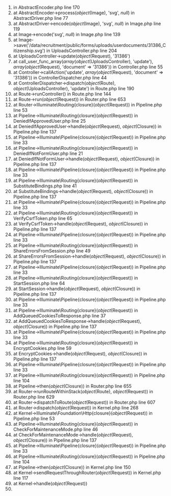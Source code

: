 1. in AbstractEncoder.php line 170
2. at AbstractEncoder->process(*object*(Image), 'svg', *null*) in AbstractDriver.php line 77
3. at AbstractDriver->encode(*object*(Image), 'svg', *null*) in Image.php line 119
4. at Image->encode('svg', *null*) in Image.php line 139
5. at Image->save('/data/recruitment/public/forms/uploads/userdocuments/31386_Citizenship.svg') in UploadsController.php line 204
6. at UploadsController->update(*object*(Request), '31386')
7. at call_user_func_array(*array*(*object*(UploadsController), 'update'), *array*(*object*(Request), 'document' => '31386')) in Controller.php line 55
8. at Controller->callAction('update', *array*(*object*(Request), 'document' => '31386')) in ControllerDispatcher.php line 44
9. at ControllerDispatcher->dispatch(*object*(Route), *object*(UploadsController), 'update') in Route.php line 190
10. at Route->runController() in Route.php line 144
11. at Route->run(*object*(Request)) in Router.php line 653
12. at Router->Illuminate\Routing\{closure}(*object*(Request)) in Pipeline.php line 53
13. at Pipeline->Illuminate\Routing\{closure}(*object*(Request)) in DeniedIfApprovedUser.php line 25
14. at DeniedIfApprovedUser->handle(*object*(Request), *object*(Closure)) in Pipeline.php line 137
15. at Pipeline->Illuminate\Pipeline\{closure}(*object*(Request)) in Pipeline.php line 33
16. at Pipeline->Illuminate\Routing\{closure}(*object*(Request)) in DeniedIfNotFormUser.php line 21
17. at DeniedIfNotFormUser->handle(*object*(Request), *object*(Closure)) in Pipeline.php line 137
18. at Pipeline->Illuminate\Pipeline\{closure}(*object*(Request)) in Pipeline.php line 33
19. at Pipeline->Illuminate\Routing\{closure}(*object*(Request)) in SubstituteBindings.php line 41
20. at SubstituteBindings->handle(*object*(Request), *object*(Closure)) in Pipeline.php line 137
21. at Pipeline->Illuminate\Pipeline\{closure}(*object*(Request)) in Pipeline.php line 33
22. at Pipeline->Illuminate\Routing\{closure}(*object*(Request)) in VerifyCsrfToken.php line 65
23. at VerifyCsrfToken->handle(*object*(Request), *object*(Closure)) in Pipeline.php line 137
24. at Pipeline->Illuminate\Pipeline\{closure}(*object*(Request)) in Pipeline.php line 33
25. at Pipeline->Illuminate\Routing\{closure}(*object*(Request)) in ShareErrorsFromSession.php line 49
26. at ShareErrorsFromSession->handle(*object*(Request), *object*(Closure)) in Pipeline.php line 137
27. at Pipeline->Illuminate\Pipeline\{closure}(*object*(Request)) in Pipeline.php line 33
28. at Pipeline->Illuminate\Routing\{closure}(*object*(Request)) in StartSession.php line 64
29. at StartSession->handle(*object*(Request), *object*(Closure)) in Pipeline.php line 137
30. at Pipeline->Illuminate\Pipeline\{closure}(*object*(Request)) in Pipeline.php line 33
31. at Pipeline->Illuminate\Routing\{closure}(*object*(Request)) in AddQueuedCookiesToResponse.php line 37
32. at AddQueuedCookiesToResponse->handle(*object*(Request), *object*(Closure)) in Pipeline.php line 137
33. at Pipeline->Illuminate\Pipeline\{closure}(*object*(Request)) in Pipeline.php line 33
34. at Pipeline->Illuminate\Routing\{closure}(*object*(Request)) in EncryptCookies.php line 59
35. at EncryptCookies->handle(*object*(Request), *object*(Closure)) in Pipeline.php line 137
36. at Pipeline->Illuminate\Pipeline\{closure}(*object*(Request)) in Pipeline.php line 33
37. at Pipeline->Illuminate\Routing\{closure}(*object*(Request)) in Pipeline.php line 104
38. at Pipeline->then(*object*(Closure)) in Router.php line 655
39. at Router->runRouteWithinStack(*object*(Route), *object*(Request)) in Router.php line 629
40. at Router->dispatchToRoute(*object*(Request)) in Router.php line 607
41. at Router->dispatch(*object*(Request)) in Kernel.php line 268
42. at Kernel->Illuminate\Foundation\Http\{closure}(*object*(Request)) in Pipeline.php line 53
43. at Pipeline->Illuminate\Routing\{closure}(*object*(Request)) in CheckForMaintenanceMode.php line 46
44. at CheckForMaintenanceMode->handle(*object*(Request), *object*(Closure)) in Pipeline.php line 137
45. at Pipeline->Illuminate\Pipeline\{closure}(*object*(Request)) in Pipeline.php line 33
46. at Pipeline->Illuminate\Routing\{closure}(*object*(Request)) in Pipeline.php line 104
47. at Pipeline->then(*object*(Closure)) in Kernel.php line 150
48. at Kernel->sendRequestThroughRouter(*object*(Request)) in Kernel.php line 117
49. at Kernel->handle(*object*(Request)) 
50. 